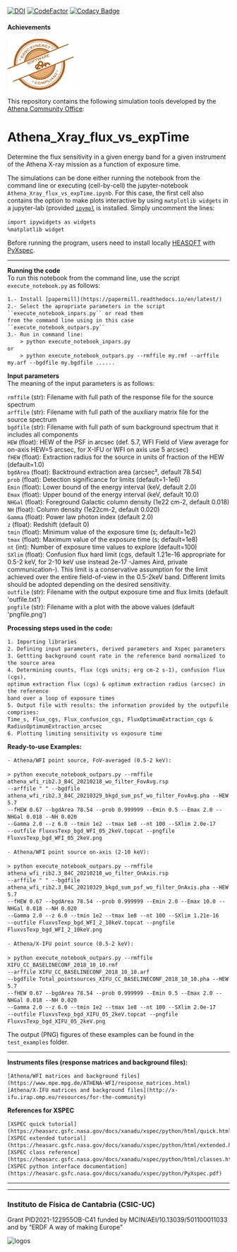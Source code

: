 [![DOI](https://zenodo.org/badge/352657169.svg)](https://zenodo.org/badge/latestdoi/352657169) [![CodeFactor](https://www.codefactor.io/repository/github/acoathena/aco_simuls/badge/main)](https://www.codefactor.io/repository/github/acoathena/aco_simuls/overview/main) [![Codacy Badge](https://app.codacy.com/project/badge/Grade/062a6019b14646a682320d2187b281f6)](https://www.codacy.com/gh/acoathena/aco_simuls/dashboard?utm_source=github.com&amp;utm_medium=referral&amp;utm_content=acoathena/aco_simuls&amp;utm_campaign=Badge_Grade)

#### Achievements
[![SQAaaS badge](https://github.com/EOSC-synergy/SQAaaS/raw/master/badges/badges_150x116/badge_software_bronze.png)](https://api.eu.badgr.io/public/badges/UOmgyH_TSpSPXiro4aNBoQ "SQAaaS bronze badge achieved") 

This repository contains the following simulation tools developed by the [Athena Community Office](https://www.the-athena-x-ray-observatory.eu/):

# Athena_Xray_flux_vs_expTime

Determine the flux sensitivity in a given energy band for a given instrument of the Athena X-ray mission as a function of exposure time.

The simulations can be done either running the notebook from the command line or executing (cell-by-cell) the jupyter-notebook ``Athena_Xray_flux_vs_expTime.ipynb``. For this case, the first cell also contains the option to make plots interactive by using ``matplotlib widgets`` in a jupyter-lab (provided [``ipympl``](https://github.com/matplotlib/ipympl) is installed. Simply uncomment the lines:

```import ipywidgets as widgets```   
```%matplotlib widget```


Before running the program, users need to install locally [HEASOFT](https://heasarc.gsfc.nasa.gov/docs/software/heasoft/) with [PyXspec](https://heasarc.gsfc.nasa.gov/docs/xanadu/xspec/python/html/).

---

**Running the code**  
To run this notebook from the command line, use the script ``execute_notebook.py`` as follows:

    1.- Install [papermill](https://papermill.readthedocs.io/en/latest/)
    2.- Select the apropriate parameters in the script ``execute_notebook_inpars.py`` or read them 
    from the command line using in this case ``execute_notebook_outpars.py``
    3.- Run in command line:
        > python execute_notebook_inpars.py
    or
        > python execute_notebook_outpars.py --rmffile my.rmf --arffile my.arf --bgdfile my.bgdfile ...... 

**Input parameters**  
The meaning of the input parameters is as follows:

`rmffile` (str): Filename with full path of the response file for the source spectrum  
`arffile` (str): Filename with full path of the auxiliary matrix file for the source spectrum  
`bgdfile` (str): Filename with full path of sum background spectrum that it includes all components  
`HEW` (float): HEW of the PSF in arcsec (def. 5.7, WFI Field of View average for on-axis HEW=5 arcsec, for X-IFU or WFI on axis use 5 arcsec)  
`fHEW` (float): Extraction radius for the source in units of fraction of the HEW (default=1.0)  
`bgdArea` (float): Backtround extraction area (arcsec², default 78.54)  
`prob` (float): Detection significance for limits (default=1-1e6)  
`Emin` (float): Lower bound of the energy interval (keV, default 2.0)  
`Emax` (float): Upper bound of the energy interval (keV, default 10.0)  
`NHGal` (float): Foreground Galactic column density (1e22 cm-2, default 0.018)  
`NH` (float): Column density (1e22cm-2, default 0.020)  
`Gamma` (float): Power law photon index (default 2.0)  
`z` (float): Redshift (default 0)  
`tmin` (float): Minimum value of the exposure time (s; default=1e2)  
`tmax` (float): Maximum value of the exposure time (s; default=1e8)  
`nt` (int): Number of exposure time values to explore (default=100)  
`SXlim` (float): Confusion flux hard limit (cgs, default 1.21e-16 appropriate for 0.5-2 keV, 
for 2-10 keV use instead 2e-17 -James Aird, private communication-). This limit is a conservative 
assumption for the limit achieved over the entire field-of-view in the 0.5-2keV band. Different limits 
should be adopted depending on the desired sensitivity.  
`outfile` (str): Filename with the output exposure time and flux limits (default 'outfile.txt')  
`pngfile` (str): Filename with a plot with the above values (default 'pngfile.png')  
  
**Processing steps used in the code:**

    1. Importing libraries  
    2. Defining input parameters, derived parameters and Xspec parameters  
    3. Gettting background count rate in the reference band normalized to the source area  
    4. Determining counts, flux (cgs units; erg cm-2 s-1), confusion flux (cgs), 
    optimum extraction flux (cgs) & optimum extraction radius (arcsec) in the reference 
    band over a loop of exposure times  
    5. Output file with results: the information provided by the outpufile comprises: 
    Time_s, Flux_cgs, Flux_confusion_cgs, FluxOptimumExtraction_cgs & RadiusOptimumExtraction_arcsec  
    6. Plotting limiting sensitivity vs exposure time  

**Ready-to-use Examples:**  

    - Athena/WFI point source, FoV-averaged (0.5-2 keV):

    > python execute_notebook_outpars.py --rmffile athena_wfi_rib2.3_B4C_20210218_wo_filter_FovAvg.rsp
    --arffile " " --bgdfile athena_wfi_rib2.3_B4C_20210329_bkgd_sum_psf_wo_filter_FovAvg.pha --HEW 5.7
    --fHEW 0.67 --bgdArea 78.54 --prob 0.999999 --Emin 0.5 --Emax 2.0 --NHGal 0.018 --NH 0.020
    --Gamma 2.0 --z 6.0 --tmin 1e2 --tmax 1e8 --nt 100 --SXlim 2.0e-17
    --outfile FluxvsTexp_bgd_WFI_05_2keV.topcat --pngfile FluxvsTexp_bgd_WFI_05_2keV.png

    - Athena/WFI point source on-axis (2-10 keV):

    > python execute_notebook_outpars.py --rmffile athena_wfi_rib2.3_B4C_20210218_wo_filter_OnAxis.rsp
    --arffile " " --bgdfile athena_wfi_rib2.3_B4C_20210329_bkgd_sum_psf_wo_filter_OnAxis.pha --HEW 5.7
    --fHEW 0.67 --bgdArea 78.54 --prob 0.999999 --Emin 2.0 --Emax 10.0 --NHGal 0.018 --NH 0.020
    --Gamma 2.0 --z 6.0 --tmin 1e2 --tmax 1e8 --nt 100 --SXlim 1.21e-16
    --outfile FluxvsTexp_bgd_WFI_2_10keV.topcat --pngfile FluxvsTexp_bgd_WFI_2_10keV.png

    - Athena/X-IFU point source (0.5-2 keV):

    > python execute_notebook_outpars.py --rmffile XIFU_CC_BASELINECONF_2018_10_10.rmf
    --arffile XIFU_CC_BASELINECONF_2018_10_10.arf
    --bgdfile Total_pointsources_XIFU_CC_BASELINECONF_2018_10_10.pha --HEW 5.7
    --fHEW 0.67 --bgdArea 78.54 --prob 0.999999 --Emin 0.5 --Emax 2.0 --NHGal 0.018 --NH 0.020
    --Gamma 2.0 --z 6.0 --tmin 1e2 --tmax 1e8 --nt 100 --SXlim 2.0e-17
    --outfile FluxvsTexp_bgd_XIFU_05_2keV.topcat --pngfile FluxvsTexp_bgd_XIFU_05_2keV.png

The output (PNG) figures of these examples can be found in the ``test_examples`` folder.

---

**Instruments files (response matrices and background files):**

    [Athena/WFI matrices and background files](https://www.mpe.mpg.de/ATHENA-WFI/response_matrices.html)
    [Athena/X-IFU matrices and background files](http://x-ifu.irap.omp.eu/resources/for-the-community)

**References for XSPEC**

    [XSPEC quick tutorial](https://heasarc.gsfc.nasa.gov/docs/xanadu/xspec/python/html/quick.html)
    [XSPEC extended tutorial](https://heasarc.gsfc.nasa.gov/docs/xanadu/xspec/python/html/extended.html)
    [XSPEC class reference](https://heasarc.gsfc.nasa.gov/docs/xanadu/xspec/python/html/classes.html)
    [XSPEC python interface documentation](https://heasarc.gsfc.nasa.gov/docs/xanadu/xspec/python/PyXspec.pdf)
   
---
---

### Instituto de Física de Cantabria (CSIC-UC)

Grant PID2021-122955OB-C41 funded by MCIN/AEI/10.13039/501100011033 and by “ERDF A way of making Europe”

![logos](./logos/logos_small.png)
